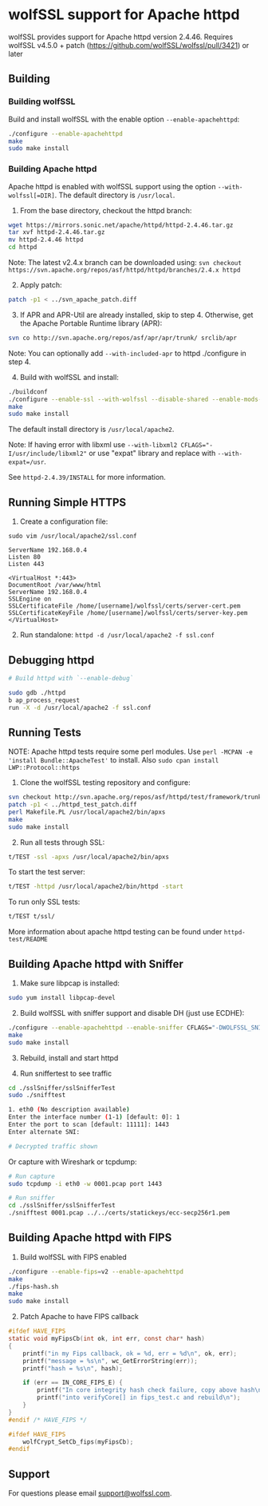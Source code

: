 # wolfSSL support for Apache httpd

wolfSSL provides support for Apache httpd version 2.4.46.
Requires wolfSSL v4.5.0 + patch (https://github.com/wolfSSL/wolfssl/pull/3421) or later

## Building

### Building wolfSSL

Build and install wolfSSL with the enable option `--enable-apachehttpd`:

```sh
./configure --enable-apachehttpd
make
sudo make install
```

### Building Apache httpd

Apache httpd is enabled with wolfSSL support using the option `--with-wolfssl[=DIR]`. The default directory is `/usr/local`.

1. From the base directory, checkout the httpd branch:

```sh
wget https://mirrors.sonic.net/apache/httpd/httpd-2.4.46.tar.gz
tar xvf httpd-2.4.46.tar.gz
mv httpd-2.4.46 httpd
cd httpd
```

Note: The latest v2.4.x branch can be downloaded using: `svn checkout https://svn.apache.org/repos/asf/httpd/httpd/branches/2.4.x httpd`

2. Apply patch:

```sh
patch -p1 < ../svn_apache_patch.diff
```

3. If APR and APR-Util are already installed, skip to step 4. Otherwise, get the Apache Portable Runtime library (APR):

```sh
svn co http://svn.apache.org/repos/asf/apr/apr/trunk/ srclib/apr
```

Note: You can optionally add `--with-included-apr` to httpd ./configure in step 4.

4. Build with wolfSSL and install:

```sh
./buildconf
./configure --enable-ssl --with-wolfssl --disable-shared --enable-mods-static=all --with-libxml2 CFLAGS="-I/usr/include/libxml2" --with-included-apr
make
sudo make install
```

The default install directory is `/usr/local/apache2`.

Note: If having error with libxml use `--with-libxml2 CFLAGS="-I/usr/include/libxml2"`
    or use "expat" library and replace with `--with-expat=/usr`.

See `httpd-2.4.39/INSTALL` for more information.

## Running Simple HTTPS

1) Create a configuration file:

```
sudo vim /usr/local/apache2/ssl.conf

ServerName 192.168.0.4
Listen 80
Listen 443

<VirtualHost *:443>
DocumentRoot /var/www/html
ServerName 192.168.0.4
SSLEngine on
SSLCertificateFile /home/[username]/wolfssl/certs/server-cert.pem
SSLCertificateKeyFile /home/[username]/wolfssl/certs/server-key.pem
</VirtualHost>
```

2) Run standalone: `httpd -d /usr/local/apache2 -f ssl.conf`

## Debugging httpd

```sh
# Build httpd with `--enable-debug`

sudo gdb ./httpd
b ap_process_request
run -X -d /usr/local/apache2 -f ssl.conf
```

## Running Tests

NOTE: Apache httpd tests require some perl modules. Use `perl -MCPAN -e 'install Bundle::ApacheTest'` to install.
Also `sudo cpan install LWP::Protocol::https`

1. Clone the wolfSSL testing repository and configure:

```sh
svn checkout http://svn.apache.org/repos/asf/httpd/test/framework/trunk/ httpd-test
patch -p1 < ../httpd_test_patch.diff
perl Makefile.PL /usr/local/apache2/bin/apxs
make
sudo make install
```

2. Run all tests through SSL:

```sh
t/TEST -ssl -apxs /usr/local/apache2/bin/apxs
```

To start the test server:

```sh
t/TEST -httpd /usr/local/apache2/bin/httpd -start
```

To run only SSL tests:

```sh
t/TEST t/ssl/
```

More information about apache httpd testing can be found under `httpd-test/README`

## Building Apache httpd with Sniffer

1) Make sure libpcap is installed:

```sh
sudo yum install libpcap-devel
```

2) Build wolfSSL with sniffer support and disable DH (just use ECDHE):

```sh
./configure --enable-apachehttpd --enable-sniffer CFLAGS="-DWOLFSSL_SNIFFER_WATCH"
make
sudo make install
```

3) Rebuild, install and start httpd

4) Run sniffertest to see traffic

```sh
cd ./sslSniffer/sslSnifferTest
sudo ./snifftest

1. eth0 (No description available)
Enter the interface number (1-1) [default: 0]: 1
Enter the port to scan [default: 11111]: 1443
Enter alternate SNI: 

# Decrypted traffic shown
```

Or capture with Wireshark or tcpdump:

```sh
# Run capture
sudo tcpdump -i eth0 -w 0001.pcap port 1443

# Run sniffer
cd ./sslSniffer/sslSnifferTest
./snifftest 0001.pcap ../../certs/statickeys/ecc-secp256r1.pem
```

## Building Apache httpd with FIPS

1) Build wolfSSL with FIPS enabled

```sh
./configure --enable-fips=v2 --enable-apachehttpd
make
./fips-hash.sh
make
sudo make install
```

2) Patch Apache to have FIPS callback

```c
#ifdef HAVE_FIPS
static void myFipsCb(int ok, int err, const char* hash)
{
    printf("in my Fips callback, ok = %d, err = %d\n", ok, err);
    printf("message = %s\n", wc_GetErrorString(err));
    printf("hash = %s\n", hash);

    if (err == IN_CORE_FIPS_E) {
        printf("In core integrity hash check failure, copy above hash\n");
        printf("into verifyCore[] in fips_test.c and rebuild\n");
    }
}
#endif /* HAVE_FIPS */

#ifdef HAVE_FIPS
    wolfCrypt_SetCb_fips(myFipsCb);
#endif
```

## Support

For questions please email support@wolfssl.com.
